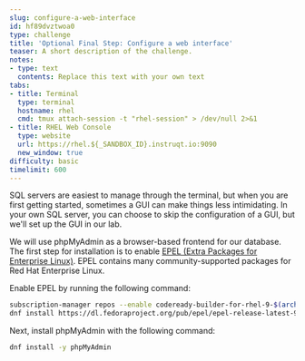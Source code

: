```yaml
---
slug: configure-a-web-interface
id: hf89dvztwoa0
type: challenge
title: 'Optional Final Step: Configure a web interface'
teaser: A short description of the challenge.
notes:
- type: text
  contents: Replace this text with your own text
tabs:
- title: Terminal
  type: terminal
  hostname: rhel
  cmd: tmux attach-session -t "rhel-session" > /dev/null 2>&1
- title: RHEL Web Console
  type: website
  url: https://rhel.${_SANDBOX_ID}.instruqt.io:9090
  new_window: true
difficulty: basic
timelimit: 600
---
```

SQL servers are easiest to manage through the terminal, but when you are first getting started, sometimes a GUI can make things less intimidating. In your own SQL server, you can choose to skip the configuration of a GUI, but we'll set up the GUI in our lab.

We will use phpMyAdmin as a browser-based frontend for our database. The first step for installation is to enable [EPEL (Extra Packages for Enterprise Linux)](https://docs.fedoraproject.org/en-US/epel/). EPEL contains many community-supported packages for Red Hat Enterprise Linux.

Enable EPEL by running the following command:
```bash
subscription-manager repos --enable codeready-builder-for-rhel-9-$(arch)-rpms
dnf install https://dl.fedoraproject.org/pub/epel/epel-release-latest-9.noarch.rpm
```

Next, install phpMyAdmin with the following command:
```bash
dnf install -y phpMyAdmin
```

